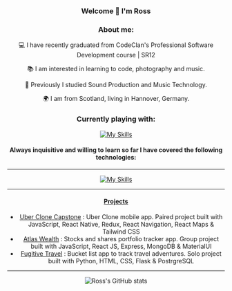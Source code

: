 <div align="center">
  
### Welcome  👋 I'm Ross
  
### About me:

<p> 💻 I have recently graduated from CodeClan's Professional Software Development course | SR12 </p>
<p>📚 I am interested in learning to code, photography and music. </p>
<p>🎼 Previously I studied Sound Production and Music Technology. </p>
<p> 🌍 I am from Scotland, living in Hannover, Germany. </p>
  
### Currently playing with:
[![My Skills](https://skillicons.dev/icons?i=nextjs,ts,linux)](https://skillicons.dev)

#### Always inquisitive and willing to learn so far I have covered the following technologies:
<hr>
  
[![My Skills](https://skillicons.dev/icons?i=js,html,css,express,flask,git,java,spring,materialui,mongodb,nodejs,postgres,py,react,redux,tailwind&perline=8)](https://skillicons.dev)
<hr>

  #### <ins>Projects</ins>

- [Uber Clone Capstone](https://github.com/rosscondie/UberClone_Capstone) : Uber Clone mobile app. Paired project built with JavaScript, React Native, Redux, React Navigation, React Maps & Tailwind CSS
- [Atlas Wealth](https://github.com/rosscondie/Atlas_Wealth_Group_Project) : Stocks and shares portfolio tracker app. Group project built with JavaScript, React JS, Express, MongoDB & MaterialUI
- [Fugitive Travel](https://github.com/rosscondie/Python_Flask_Project) : Bucket list app to track travel adventures. Solo project built with Python, HTML, CSS, Flask & PostrgreSQL
  
 <hr>

![Ross's GitHub stats](https://github-readme-stats.vercel.app/api?username=rosscondie&show_icons=true&theme=tokyonight&hide=stars)
  
  
</div>

